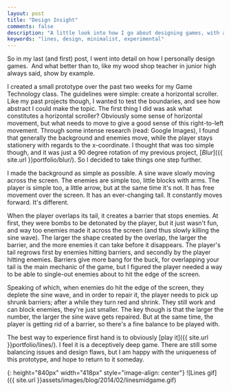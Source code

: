 ```yaml
---
layout: post
title: "Design Insight"
comments: false
description: "A little look into how I go about designing games, with a little example at the end."
keywords: "lines, design, minimalist, experimental"
---
```


So in my last (and first) post, I went into detail on how I personally design games.  And what better than to, like my wood shop teacher in junior high always said, show by example.

I created a small prototype over the past two weeks for my Game Technology class. The guidelines were simple: create a horizontal scroller. Like my past projects though, I wanted to test the boundaries, and see how abstract I could make the topic. The first thing I did was ask what constitutes a horizontal scroller? Obviously some sense of horizontal movement, but what needs to move to give a good sense of this right-to-left movement. Through some intense research (read: Google Images), I found that generally the background and enemies move, while the player stays stationery with regards to the x-coordinate. I thought that was too simple though, and it was just a 90 degree rotation of my previous project, [*Blur*]({{ site.url }}portfolio/blur/). So I decided to take things one step further.

I made the background as simple as possible. A sine wave slowly moving across the screen. The enemies are simple too, little blocks with arms. The player is simple too, a little arrow, but at the same time it's not. It has free movement over the screen. It has an ever-changing tail. It constantly moves forward. It's different.

When the player overlaps its tail, it creates a barrier that stops enemies. At first, they were bombs to be detonated by the player, but it just wasn't fun, and way too enemies made it across the screen (and thus slowly killing the sine wave). The larger the shape created by the overlap, the larger the barrier, and the more enemies it can take before it disappears. The player's tail regrows first by enemies hitting barriers, and secondly by the player hitting enemies. Barriers give more bang for the buck, for overlapping your tail is the main mechanic of the game, but I figured the player needed a way to be able to single-out enemies about to hit the edge of the screen.

Speaking of which, when enemies do hit the edge of the screen, they deplete the sine wave, and in order to repair it, the player needs to pick up shrunk barriers; after a while they turn red and shrink. They still work and can block enemies, they're just smaller. The key though is that the larger the number, the larger the sine wave gets repaired. But at the same time, the player is getting rid of a barrier, so there's a fine balance to be played with.

The best way to experience first hand is to obviously [play it]({{ site.url }}portfolio/lines/). I feel it is a deceptively deep game. There are still some balancing issues and design flaws, but I am happy with the uniqueness of this prototype, and hope to return to it someday.

{: height="840px" width="418px" style="image-align: center"}
![Lines gif]({{ site.url }}assets/images/blog/2014/02/linesmidgame.gif)
